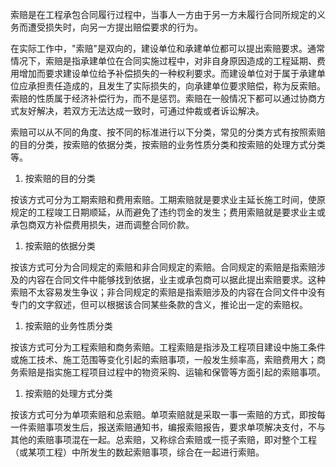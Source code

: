 
索赔是在工程承包合同履行过程中，当事人一方由于另一方未履行合同所规定的义务而遭受损失时，向另一方提出赔偿要求的行为。

在实际工作中，"索赔"是双向的，建设单位和承建单位都可以提出索赔要求。通常情况下，索赔是指承建单位在合同实施过程中，对非自身原因造成的工程延期、费用增加而要求建设单位给予补偿损失的一种权利要求。而建设单位对于属于承建单位应承担责任造成的，且发生了实际损失的，向承建单位要求赔偿，称为反索赔。索赔的性质属于经济补偿行为，而不是惩罚。索赔在一般情况下都可以通过协商方式友好解决，若双方无法达成一致时，可通过仲裁或者诉讼解决。

索赔可以从不同的角度、按不同的标准进行以下分类，常见的分类方式有按照索赔的目的分类，按索赔的依据分类，按索赔的业务性质分类和按索赔的处理方式分类等。

1. 按索赔的目的分类

按该方式可分为工期索赔和费用索赔。工期索赔就是要求业主延长施工时间，使原规定的工程竣工日期顺延，从而避免了违约罚金的发生；费用索赔就是要求业主或承包商双方补偿费用损失，进而调整合同价款。

1. 按索赔的依据分类

按该方式可分为合同规定的索赔和非合同规定的索赔。合同规定的索赔是指索赔涉及的内容在合同文件中能够找到依据，业主或承包商可以据此提出索赔要求。这种索赔不太容易发生争议；非合同规定的索赔是指索赔涉及的内容在合同文件中没有专门的文字叙述，但可以根据该合同某些条款的含义，推论出一定的索赔权。

1. 按索赔的业务性质分类

按该方式可分为工程索赔和商务索赔。工程索赔是指涉及工程项目建设中施工条件或施工技术、施工范围等变化引起的索赔事项，一般发生频率高，索赔费用大；商务索赔是指实施工程项目过程中的物资采购、运输和保管等方面引起的索赔事项。

1. 按索赔的处理方式分类

按该方式可分为单项索赔和总索赔。单项索赔就是采取一事一索赔的方式，即按每一件索赔事项发生后，报送索赔通知书，编报索赔报告，要求单项解决支付，不与其他的索赔事项混在一起。总索赔，又称综合索赔或一揽子索赔，即对整个工程（或某项工程）中所发生的数起索赔事项，综合在一起进行索赔。
